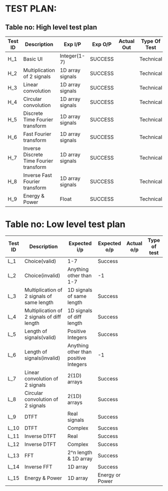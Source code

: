 # TEST PLAN:

## Table no: High level test plan

| **Test ID** | **Description**                                              | **Exp I/P** | **Exp O/P** | **Actual Out** |**Type Of Test**  |  
|-------------|--------------------------------------------------------------|------------|-------------|----------------|------------------| 
| H_1 | Basic UI | Integer(1-7) | SUCCESS |                | Technical |
| H_2 | Multiplication of 2 signals | 1D array signals | SUCCESS |          | Technical |
| H_3 | Linear convolution | 1D array signals | SUCCESS |         | Technical |
| H_4 | Circular convolution | 1D array signals | SUCCESS |       | Technical |
| H_5 | Discrete Time Fourier transform | 1D array signals | SUCCESS |          | Technical |
| H_6 | Fast Fourier transform | 1D array signals | SUCCESS |        | Technical |
| H_7 | Inverse Discrete Time Fourier transform | 1D array signals | SUCCESS |       | Technical |
| H_8 | Inverse Fast Fourier transform | 1D array signals | SUCCESS |      | Technical |
| H_9 | Energy & Power | Float | SUCCESS |       | Technical |

# Table no: Low level test plan
| Test ID | Description | Expected i/p | Expected o/p | Actual o/p | Type of test |
| ------- | ---------------- | ------------ | ------------ | ---------- | ------------ |
| L_1 | Choice(valid) | 1-7 | Success | | |
| L_2 | Choice(invalid) | Anything other than 1-7 | -1 | | |
| L_3 | Multiplication of 2 signals of same length | 1D signals of same length | Success | | |
| L_4 | Multiplication of 2 signals of diff length | 1D signals of diff length | Success | | |
| L_5 | Length of signals(valid) | Positive Integers | Success | | |
| L_6 | Length of signals(invalid) | Anything other than positive Integers | -1 | | |
| L_7 | Linear convolution of 2 signals | 2(1D) arrays | Success | | |
| L_8 | Circular convolution of 2 signals | 2(1D) arrays | Success | | |
| L_9 | DTFT | Real signals | Success | | |
| L_10 | DTFT | Complex | Success | | |
| L_11 | Inverse DTFT | Real | Success | | |
| L_12 | Inverse DTFT | Complex | Success | | |
| L_13 | FFT |2^n length & 1D array | Success | | |
| L_14 | Inverse FFT | 1D array | Success | | |
| L_15 | Energy & Power | 1D array | Energy or Power | | |

